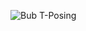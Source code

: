 ![Bub T-Posing](https://user-images.githubusercontent.com/81757134/196028471-271506d6-6338-4644-aaee-a3590ff9c193.png)
